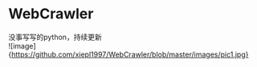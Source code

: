 # WebCrawler
没事写写的python，持续更新  
![image]{https://github.com/xiepl1997/WebCrawler/blob/master/images/pic1.jpg}
